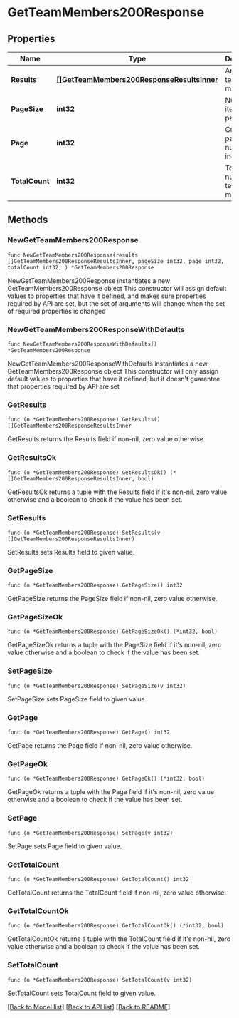 # GetTeamMembers200Response

## Properties

Name | Type | Description | Notes
------------ | ------------- | ------------- | -------------
**Results** | [**[]GetTeamMembers200ResponseResultsInner**](GetTeamMembers200ResponseResultsInner.md) | Array of team members | 
**PageSize** | **int32** | Number of items per page | 
**Page** | **int32** | Current page number (1-indexed) | 
**TotalCount** | **int32** | Total number of team members | 

## Methods

### NewGetTeamMembers200Response

`func NewGetTeamMembers200Response(results []GetTeamMembers200ResponseResultsInner, pageSize int32, page int32, totalCount int32, ) *GetTeamMembers200Response`

NewGetTeamMembers200Response instantiates a new GetTeamMembers200Response object
This constructor will assign default values to properties that have it defined,
and makes sure properties required by API are set, but the set of arguments
will change when the set of required properties is changed

### NewGetTeamMembers200ResponseWithDefaults

`func NewGetTeamMembers200ResponseWithDefaults() *GetTeamMembers200Response`

NewGetTeamMembers200ResponseWithDefaults instantiates a new GetTeamMembers200Response object
This constructor will only assign default values to properties that have it defined,
but it doesn't guarantee that properties required by API are set

### GetResults

`func (o *GetTeamMembers200Response) GetResults() []GetTeamMembers200ResponseResultsInner`

GetResults returns the Results field if non-nil, zero value otherwise.

### GetResultsOk

`func (o *GetTeamMembers200Response) GetResultsOk() (*[]GetTeamMembers200ResponseResultsInner, bool)`

GetResultsOk returns a tuple with the Results field if it's non-nil, zero value otherwise
and a boolean to check if the value has been set.

### SetResults

`func (o *GetTeamMembers200Response) SetResults(v []GetTeamMembers200ResponseResultsInner)`

SetResults sets Results field to given value.


### GetPageSize

`func (o *GetTeamMembers200Response) GetPageSize() int32`

GetPageSize returns the PageSize field if non-nil, zero value otherwise.

### GetPageSizeOk

`func (o *GetTeamMembers200Response) GetPageSizeOk() (*int32, bool)`

GetPageSizeOk returns a tuple with the PageSize field if it's non-nil, zero value otherwise
and a boolean to check if the value has been set.

### SetPageSize

`func (o *GetTeamMembers200Response) SetPageSize(v int32)`

SetPageSize sets PageSize field to given value.


### GetPage

`func (o *GetTeamMembers200Response) GetPage() int32`

GetPage returns the Page field if non-nil, zero value otherwise.

### GetPageOk

`func (o *GetTeamMembers200Response) GetPageOk() (*int32, bool)`

GetPageOk returns a tuple with the Page field if it's non-nil, zero value otherwise
and a boolean to check if the value has been set.

### SetPage

`func (o *GetTeamMembers200Response) SetPage(v int32)`

SetPage sets Page field to given value.


### GetTotalCount

`func (o *GetTeamMembers200Response) GetTotalCount() int32`

GetTotalCount returns the TotalCount field if non-nil, zero value otherwise.

### GetTotalCountOk

`func (o *GetTeamMembers200Response) GetTotalCountOk() (*int32, bool)`

GetTotalCountOk returns a tuple with the TotalCount field if it's non-nil, zero value otherwise
and a boolean to check if the value has been set.

### SetTotalCount

`func (o *GetTeamMembers200Response) SetTotalCount(v int32)`

SetTotalCount sets TotalCount field to given value.



[[Back to Model list]](../README.md#documentation-for-models) [[Back to API list]](../README.md#documentation-for-api-endpoints) [[Back to README]](../README.md)


